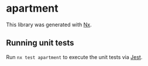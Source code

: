 # apartment

This library was generated with [Nx](https://nx.dev).

## Running unit tests

Run `nx test apartment` to execute the unit tests via [Jest](https://jestjs.io).
